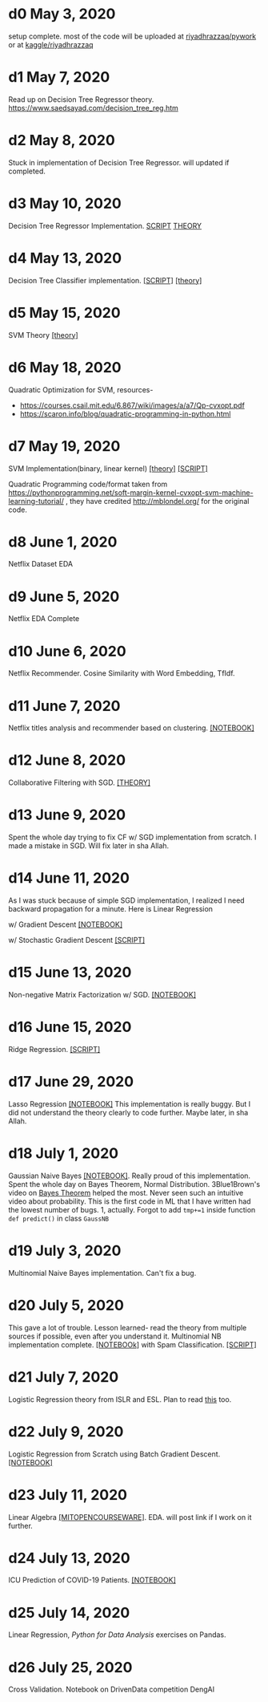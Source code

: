 # d0 May 3, 2020
setup complete. most of the code will be uploaded at [riyadhrazzaq/pywork](https://github.com/riyadhrazzaq/pywork.git) or at [kaggle/riyadhrazzaq](https://kaggle.com/riyadhrazzaq)

# d1 May 7, 2020
Read up on Decision Tree Regressor theory. 
https://www.saedsayad.com/decision_tree_reg.htm

# d2 May 8, 2020
Stuck in implementation of Decision Tree Regressor. will updated if completed.
# d3 May 10, 2020
Decision Tree Regressor Implementation. [SCRIPT](https://github.com/riyadhrazzaq/pywork/blob/master/scripts/mlfromscratch/DecisionTreeRegressor.py) [THEORY](https://www.saedsayad.com/decision_tree_reg.htm)
# d4 May 13, 2020
Decision Tree Classifier implementation. [[SCRIPT]](https://github.com/riyadhrazzaq/pywork/blob/master/scripts/mlfromscratch/DecisionTreeClassifier.py) [[theory]](https://www.saedsayad.com/decision_tree.htm)
# d5 May 15, 2020
SVM Theory [[theory]](https://cling.csd.uwo.ca/cs860/papers/SVM_Explained.pdf)
# d6 May 18, 2020
Quadratic Optimization for SVM, resources-
* https://courses.csail.mit.edu/6.867/wiki/images/a/a7/Qp-cvxopt.pdf
* https://scaron.info/blog/quadratic-programming-in-python.html
# d7 May 19, 2020
SVM Implementation(binary, linear kernel) [[theory]](https://cling.csd.uwo.ca/cs860/papers/SVM_Explained.pdf) [[SCRIPT]](https://github.com/riyadhrazzaq/pywork/blob/master/scripts/mlfromscratch/svm.py) 

Quadratic Programming code/format taken from https://pythonprogramming.net/soft-margin-kernel-cvxopt-svm-machine-learning-tutorial/ , they have credited http://mblondel.org/ for the original code. 
# d8 June 1, 2020
Netflix Dataset EDA
# d9 June 5, 2020
Netflix EDA Complete
# d10 June 6, 2020
Netflix Recommender. Cosine Similarity with Word Embedding, TfIdf.
# d11 June 7, 2020
Netflix titles analysis and recommender based on clustering. [[NOTEBOOK]](https://www.kaggle.com/riyadhrazzaq/netflix-eda-recommender)
# d12 June 8, 2020
Collaborative Filtering with SGD. [[THEORY]](https://developers.google.com/machine-learning/recommendation/collaborative/matrix)
# d13 June 9, 2020
Spent the whole day trying to fix CF w/ SGD implementation from scratch. I made a mistake in SGD. Will fix later in sha Allah. 
# d14 June 11, 2020
As I was stuck because of simple SGD implementation, I realized I need backward propagation for a minute. Here is Linear Regression

w/ Gradient Descent [[NOTEBOOK]](https://www.kaggle.com/riyadhrazzaq/gradient-descent-for-linear-regression?scriptVersionId=35945683)

w/ Stochastic Gradient Descent [[SCRIPT]](https://github.com/riyadhrazzaq/pywork/tree/master/scripts/mlfromscratch/linear_regression.py)
# d15 June 13, 2020
Non-negative Matrix Factorization w/ SGD. [[NOTEBOOK]](https://www.kaggle.com/riyadhrazzaq/collaborative-filtering-w-mf-from-scratch)
# d16 June 15, 2020
 Ridge Regression. [[SCRIPT]](https://github.com/riyadhrazzaq/pywork/blob/master/scripts/mlfromscratch/ridge_regression.py)
# d17 June 29, 2020
Lasso Regression [[NOTEBOOK]](https://www.kaggle.com/riyadhrazzaq/lasso-regression-scratch) This implementation is really buggy. But I did not understand the theory clearly to code further. Maybe later, in sha Allah.
# d18 July 1, 2020
Gaussian Naive Bayes [[NOTEBOOK]](https://www.kaggle.com/riyadhrazzaq/gaussian-naive-bayes-classifier/). Really proud of this implementation. Spent the whole day on Bayes Theorem, Normal Distribution. 3Blue1Brown's video on [Bayes Theorem](https://www.youtube.com/watch?v=HZGCoVF3YvM&t=467s) helped the most. Never seen such an intuitive video about probability. This is the first code in ML that I have written had the lowest number of bugs. 1, actually. Forgot to add `tmp+=1` inside function `def predict()` in class `GaussNB`
# d19 July 3, 2020
Multinomial Naive Bayes implementation. Can't fix a bug.
# d20 July 5, 2020
This gave a lot of trouble. Lesson learned- read the theory from multiple sources if possible, even after you understand it. Multinomial NB implementation complete. [[NOTEBOOk]](https://www.kaggle.com/riyadhrazzaq/multinomial-naive-bayes-from-scratch) with Spam Classification. [[SCRIPT]](https://github.com/riyadhrazzaq/scratched-ml/blob/master/mlfromscratch/multinomial_naive_bayes.py)
# d21 July 7, 2020
Logistic Regression theory from ISLR and ESL. Plan to read [this](http://www.stat.cmu.edu/~cshalizi/uADA/12/lectures/ch12.pdf) too. 
# d22 July 9, 2020
Logistic Regression from Scratch using Batch Gradient Descent. [[NOTEBOOK]](https://www.kaggle.com/riyadhrazzaq/logistic-regression-from-scratch)
# d23 July 11, 2020
Linear Algebra [[MITOPENCOURSEWARE]](https://ocw.mit.edu/courses/mathematics/18-06-linear-algebra-spring-2010/assignments/). EDA. will post link if I work on it further.
# d24 July 13, 2020
ICU Prediction of COVID-19 Patients. [[NOTEBOOK]](https://www.kaggle.com/riyadhrazzaq/early-icu-prediction-w-basic-eda-roc-auc-0-90)
# d25 July 14, 2020
Linear Regression, *Python for Data Analysis* exercises on Pandas. 
# d26 July 25, 2020
Cross Validation. Notebook on DrivenData competition DengAI
